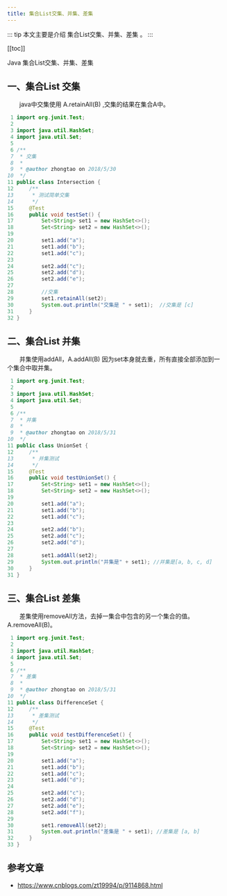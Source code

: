 ```yaml
---
title: 集合List交集、并集、差集
---
```


::: tip
本文主要是介绍 集合List交集、并集、差集 。
:::

[[toc]]

Java 集合List交集、并集、差集

## 一、集合List 交集

　　java中交集使用 A.retainAll(B) ,交集的结果在集合A中。


``` java
 1 import org.junit.Test;
 2 
 3 import java.util.HashSet;
 4 import java.util.Set;
 5 
 6 /**
 7  * 交集
 8  *
 9  * @author zhongtao on 2018/5/30
10  */
11 public class Intersection {
12     /**
13      * 测试简单交集
14      */
15     @Test
16     public void testSet() {
17         Set<String> set1 = new HashSet<>();
18         Set<String> set2 = new HashSet<>();
19 
20         set1.add("a");
21         set1.add("b");
22         set1.add("c");
23 
24         set2.add("c");
25         set2.add("d");
26         set2.add("e");
27 
28         //交集
29         set1.retainAll(set2);
30         System.out.println("交集是 " + set1);  //交集是 [c]
31     }
32 }
```



## 二、集合List 并集

　　并集使用addAll，A.addAll(B) 因为set本身就去重，所有直接全部添加到一个集合中取并集。



``` java
 1 import org.junit.Test;
 2 
 3 import java.util.HashSet;
 4 import java.util.Set;
 5 
 6 /**
 7  * 并集
 8  *
 9  * @author zhongtao on 2018/5/31
10  */
11 public class UnionSet {
12     /**
13      * 并集测试
14      */
15     @Test
16     public void testUnionSet() {
17         Set<String> set1 = new HashSet<>();
18         Set<String> set2 = new HashSet<>();
19 
20         set1.add("a");
21         set1.add("b");
22         set1.add("c");
23 
24         set2.add("b");
25         set2.add("c");
26         set2.add("d");
27 
28         set1.addAll(set2);
29         System.out.println("并集是" + set1); //并集是[a, b, c, d]
30     }
31 }
```



## 三、集合List 差集

　　差集使用removeAll方法，去掉一集合中包含的另一个集合的值。A.removeAll(B)。



``` java
 1 import org.junit.Test;
 2 
 3 import java.util.HashSet;
 4 import java.util.Set;
 5 
 6 /**
 7  * 差集
 8  *
 9  * @author zhongtao on 2018/5/31
10  */
11 public class DifferenceSet {
12     /**
13      * 差集测试
14      */
15     @Test
16     public void testDifferenceSet() {
17         Set<String> set1 = new HashSet<>();
18         Set<String> set2 = new HashSet<>();
19 
20         set1.add("a");
21         set1.add("b");
22         set1.add("c");
23         set1.add("d");
24 
25         set2.add("c");
26         set2.add("d");
27         set2.add("e");
28         set2.add("f");
29 
30         set1.removeAll(set2);
31         System.out.println("差集是 " + set1); //差集是 [a, b]
32     }
33 }
```


 

## 参考文章
* https://www.cnblogs.com/zt19994/p/9114868.html